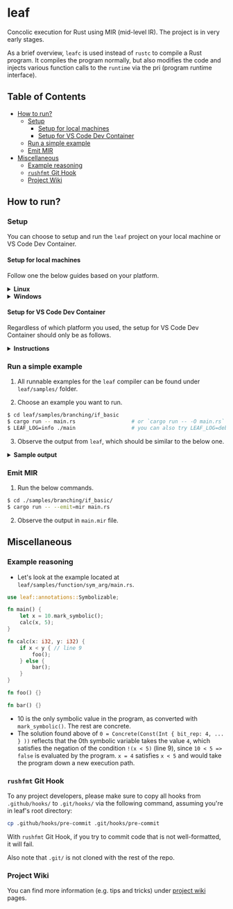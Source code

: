 # leaf

Concolic execution for Rust using MIR (mid-level IR). The project is in very early stages.

As a brief overview, `leafc` is used instead of `rustc` to compile a Rust program. It compiles the program normally, but
also modifies the code and injects various function calls to the `runtime` via the pri (program runtime interface).

## Table of Contents
- [How to run?](#how-to-run)
  - [Setup](#setup)
    - [Setup for local machines](#setup-for-local-machines)
    - [Setup for VS Code Dev Container](#setup-for-vs-code-dev-container)
  - [Run a simple example](#run-a-simple-example)
  - [Emit MIR](#emit-mir)
- [Miscellaneous](#miscellaneous)
  - [Example reasoning](#example-reasoning)
  - [`rushfmt` Git Hook](#rushfmt-git-hook)
  - [Project Wiki](#project-wiki)

## How to run?

### Setup

You can choose to setup and run the `leaf` project on your local machine or VS Code Dev Container.

#### Setup for local machines

Follow one the below guides based on your platform.

<details>
<summary><b>Linux</b></summary>

1. Install Rust.
```sh
$ curl --proto '=https' --tlsv1.2 -sSf https://sh.rustup.rs | sh
```

2. Install dependencies.
```sh
$ sudo apt install clang z3
```

3. Make sure the project can be built successfully.
```sh
$ cd leaf
$ cargo build
```
</details>

<details>
<summary><b>Windows</b></summary>

1. Follow the specific Rust [installation methods](https://www.rust-lang.org/tools/install) for Windows.

2. Install [cmake](https://cmake.org/download/) (download .msi installer).

3. Install `clang`:
  - **Method 1**: 
    - Install [Visual Studio Build Tools](https://visualstudio.microsoft.com/downloads/#build-tools-for-visual-studio-2022).
    - Open Visual Studio Installer.
    - Under Visual Studio Build Tools select modify.
    - Under workloads, and Desktop development with C++, select "C++ Clang tools for Windows", then install it.
  - **Method 2**: if Method 1 doesn't work, try installing llvm via [choco](https://community.chocolatey.org/packages/llvm) (make sure to `cargo clean` after switching installations).

4. Install `z3`:
  - Visit the Z3 GitHub repository's [releases page](https://github.com/Z3Prover/z3/releases).
  - Scroll down to the "Assets" section and find the latest release version. Look for the file with the extension `.zip` for the Windows platform.
  - Click on the `.zip` file to download it.
  - Extract the contents of the downloaded `.zip` file to a directory of your choice, such as `C:\z3`.
  - Add the Z3 directory to both the system AND the User's PATH environment variable by running a  command similar to the following: `setx PATH "%PATH%;C:\z3\bin` (you may need to change the address of the folder).
  - This will allow you to access the Z3 solver and its libraries from any command prompt window.
  - Verify the installation by running the following command: `z3 --version`.

5. Configure newer `z3-rust` bindings:
  - Set the `Z3_SYS_Z3_HEADER` environment variable to `<path-to-your-z3>\include\z3.h`.
  - For the time being, you must also replace `z3 = { version = "0.11.2" }` in `leaf\runtime\Cargo.toml` with `z3 = { git = "https://github.com/prove-rs/z3.rs.git" }` in order to use the newest version that supports the use of the `Z3_SYS_Z3_HEADER` environment variable.

6. Make sure the project can be built successfully.
```sh
$ cd leaf
$ cargo build
```

</details>

#### Setup for VS Code Dev Container

Regardless of which platform you used, the setup for VS Code Dev Container should only be as follows.

<details>
<summary><b>Instructions</b></summary>

1. Install [VS Code](https://code.visualstudio.com/download) and [Dev Container](https://code.visualstudio.com/docs/devcontainers/containers) extension.

2. Duplicate `leaf/.vscode/devcontainer.json.example` to `leaf/.vscode/devcontainer.json` and properly set the path for `CMAKE_BIN_URL` as instructed (e.g. `https://github.com/Kitware/CMake/releases/download/v3.27.4/cmake-3.27.4-linux-x86_64.tar.gz`).

3. Reopen the workspace in Dev Container.

4. Some extensions in `leaf/.vscode/extensions.json` are required in Dev Container so it is recommended to install them all.

5. Open a terminal inside the container and make sure the project can be built successfully.
```sh
$ cd leaf
$ cargo build
```

</details>

### Run a simple example

1. All runnable examples for the `leaf` compiler can be found under `leaf/samples/` folder.

2. Choose an example you want to run.
```sh
$ cd leaf/samples/branching/if_basic
$ cargo run -- main.rs                  # or `cargo run -- -O main.rs` to compile `main.rs` in release mode
$ LEAF_LOG=info ./main                  # you can also try LEAF_LOG=debug to see more output messages
```

3. Observe the output from `leaf`, which should be similar to the below one.

<details>
<summary><b>Sample output</b></summary>

```
[2023-09-04T23:30:13Z INFO  runtime::trace] Took step: 0 with constraints [(&(true, !=(<Var1: i32>, 5i32)))]
[2023-09-04T23:30:13Z INFO  runtime::outgen] Found a solution:
    {
        "1": 5i32,
    }
    
[2023-09-04T23:30:13Z INFO  runtime::trace] Took step: 0 with constraints [(!(==(<Var1: i32>, 5i32)))]
[2023-09-04T23:30:13Z INFO  runtime::trace] Unsatisfiable or unknown result.
[2023-09-04T23:30:13Z INFO  runtime::outgen] Found a solution:
    {
        "1": 5i32,
    }
    
[2023-09-04T23:30:13Z INFO  runtime::trace] Took step: 0 with constraints [(==(<Var1: i32>, 10i32))]
[2023-09-04T23:30:13Z INFO  runtime::outgen] Found a solution:
    {
        "1": 0i32,
    }
    
[2023-09-04T23:30:13Z INFO  runtime::trace] Took step: 0 with constraints [(&(true, !=(%(<Var1: i32>, 2i32), 1i32)))]
[2023-09-04T23:30:13Z INFO  runtime::trace] Unsatisfiable or unknown result.
[2023-09-04T23:30:13Z INFO  runtime::outgen] Found a solution:
    {
        "1": 1i32,
    }
``` 

</details>

### Emit MIR

1. Run the below commands.
```sh
$ cd ./samples/branching/if_basic/
$ cargo run -- --emit=mir main.rs
```

2. Observe the output in `main.mir` file.

## Miscellaneous

### Example reasoning
- Let's look at the example located at `leaf/samples/function/sym_arg/main.rs`.
```rust
use leaf::annotations::Symbolizable;

fn main() {
    let x = 10.mark_symbolic();
    calc(x, 5);
}

fn calc(x: i32, y: i32) {
    if x < y { // line 9
        foo();
    } else {
        bar();
    }
}

fn foo() {}

fn bar() {}
```
- 10 is the only symbolic value in the program, as converted with `mark_symbolic()`. The rest are concrete.
- The solution found above of `0 = Concrete(Const(Int { bit_rep: 4, ... } ))` reflects that the 0th symbolic variable takes the value `4`, which satisfies the negation of the condition `!(x < 5)` (line 9), since `10 < 5 => false` is evaluated by the program. `x = 4` satisfies `x < 5` and would take the program down a new execution path.

### `rushfmt` Git Hook

To any project developers, please make sure to copy all hooks from `.github/hooks/` to `.git/hooks/` via the following command, assuming you're in leaf's root directory:

```sh
cp .github/hooks/pre-commit .git/hooks/pre-commit
```

With `rushfmt` Git Hook, if you try to commit code that is not well-formatted, it will fail.

Also note that `.git/` is not cloned with the rest of the repo.

### Project Wiki

You can find more information (e.g. tips and tricks) under [project wiki](https://github.com/sfu-rsl/leaf/wiki) pages.
